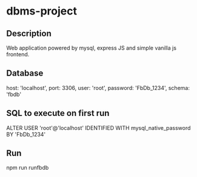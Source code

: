 # dbms-project

## Description
Web application powered by mysql, express JS and simple vanilla js frontend.

## Database
host: 'localhost',
port: 3306,
user: 'root',
password: 'FbDb_1234',
schema: 'fbdb'

## SQL to execute on first run
ALTER USER 'root'@'localhost' IDENTIFIED WITH mysql_native_password BY 'FbDb_1234'

## Run
npm run runfbdb
